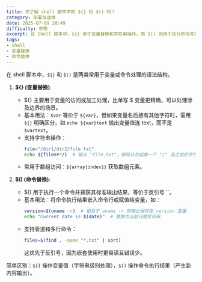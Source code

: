 ```yaml
---
title: 你了解 shell 脚本中的 ${} 和 $() 吗？
category: 部署与运维
date: 2025-07-09 20:49
difficulty: 中等
excerpt: 在 Shell 脚本中，${} 用于变量替换和字符串操作，而 $() 则用于执行命令并捕获输出。理解它们的区别对于编写高效的脚本很重要。
tags:
- shell
- 变量替换
- 命令替换
---
```

在 shell 脚本中，`${}` 和 `$()` 是两类常用于变量或命令处理的语法结构。

1. **${} (变量替换)**:
   - ${} 主要用于变量的访问或加工处理，比单写 $ 变量更精确，可以处理涉及边界的场景。
   - 基本用法：`$var` 等价于 `${var}`，但如果变量名后接有其他字符时，需用 `${}` 明确区分，如 `echo ${var}text` 输出变量值连 text，而不是 `$vartext`。
   - 支持字符串操作：
     ```bash
     file="/dir1/dir2/file.txt"
     echo ${file##*/}  # 输出 "file.txt"，移除从右起第一个 "/" 及之前的字符
     ```
   - 常用于数组访问：`${array[index]}` 获取数组元素。

2. **$() (命令替换)**:
   - $() 用于执行一个命令并捕获其标准输出结果，等价于反引号 \`\`。
   - 基本用法：将命令执行结果嵌入命令行或赋值给变量，如：
     ```bash
     version=$(uname -r)  # 相当于 uname -r 的输出保存在 version 变量
     echo "Current date is $(date)"  # 替换为当前日期字符串
     ```
   - 支持管道和多行命令：
     ```bash
     files=$(find . -name "*.txt" | sort)
     ```
     这优先于反引号，因为嵌套使用时更易读且错误少。

简单区别：`${}` 操作变量值（字符串级别处理），`$()` 操作命令执行结果（产生新内容输出）。
